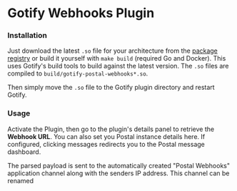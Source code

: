 # Gotify Webhooks Plugin

### Installation

Just download the latest `.so` file for your architecture from the [package registry](https://git.leon.wtf/leon/gotify-postal-webhooks-plugin/-/packages) or build it yourself with `make build` (required Go and Docker). This uses Gotify's build tools to build against the latest version. The `.so` files are compiled to `build/gotify-postal-webhooks*.so`.

Then simply move the `.so` file to the Gotify plugin directory and restart Gotify.

### Usage

Activate the Plugin, then go to the plugin's details panel to retrieve the **Webhook URL**. You can also set you Postal instance details here. If configured, clicking messages redirects you to the Postal message dashboard.

The parsed payload is sent to the automatically created "Postal Webhooks" application channel along with the senders IP address. This channel can be renamed
